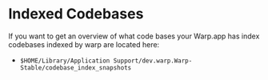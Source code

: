 # Indexed Codebases

If you want to get an overview of what code bases your Warp.app has index codebases indexed by warp are located here:

- `$HOME/Library/Application Support/dev.warp.Warp-Stable/codebase_index_snapshots`
